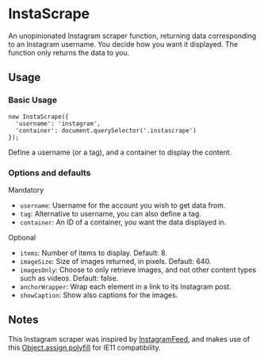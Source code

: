 # InstaScrape
An unopinionated Instagram scraper function, returning data corresponding to an Instagram username. You decide how you want it displayed. The function only returns the data to you.

## Usage

### Basic Usage
```
new InstaScrape({
  'username': 'instagram',
  'container': document.querySelector('.instascrape')
});
```

Define a username (or a tag), and a container to display the content.

### Options and defaults

Mandatory
* `username`: Username for the account you wish to get data from.
* `tag`: Alternative to username, you can also define a tag.
* `container`: An ID of a container, you want the data displayed in.

Optional
* `items`: Number of items to display. Default: 8.
* `imageSize`: Size of images returned, in pixels. Default: 640.
* `imagesOnly`: Choose to only retrieve images, and not other content types such as videos. Default: false.
* `anchorWrapper`: Wrap each element in a link to its Instagram post.
* `showCaption`: Show also captions for the images.  

## Notes
This Instagram scraper was inspired by [InstagramFeed](https://github.com/jsanahuja/InstagramFeed), and makes use of this [Object.assign polyfill](https://developer.mozilla.org/en-US/docs/Web/JavaScript/Reference/Global_Objects/Object/assign#Polyfill) for IE11 compatibility.
